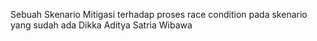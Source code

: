  Sebuah Skenario Mitigasi terhadap proses race condition pada skenario yang sudah ada
 Dikka Aditya Satria Wibawa
